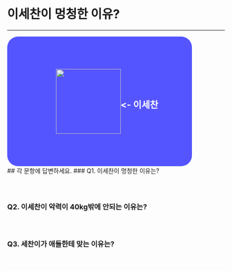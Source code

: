 # 이세찬이 멍청한 이유?
<hr>
<style>
    #banner {
        background-color: #55F;
        width: 85%;
        height: 300px;
        border-radius: 25px 25px;
        display: flex;
        flex-direction: row;
        align-items: center;
        justify-content: center;
        animation: aaa 2s ease-in infinite;
    }
    @keyfrmaes aaa {
        from {background-color: #55F;}
        50% {background-color: #05F;}
        to% {background-color: #55F;}
    }
    #banner > img {
        margin-left: 15%;
    }
    #banner > h2 {
        margin-right: 30px;
    }
</style>
<div id="banner">
    <img src="../po.png" width="150px">
    <h2 style="color: #FFF;"><- 이세찬</h2>
</div>
## 각 문항에 답변하세요.
### Q1. 이세찬이 멍청한 이유는?

<h4 contenteditable="true" onkeydown="return event.key !== 'Enter'" style="color: lightblue; border: 1px solid white; border-radius: 10px 10px;"></h4>

### Q2. 이세찬이 악력이 40kg밖에 안되는 이유는?

<h4 contenteditable="true" onkeydown="return event.key !== 'Enter'" style="color: lightblue; border: 1px solid white; border-radius: 10px 10px;"></h4>

### Q3. 세찬이가 애들한테 맞는 이유는?

<h4 contenteditable="true" onkeydown="return event.key !== 'Enter'" style="color: lightblue; border: 1px solid white; border-radius: 10px 10px;"></h4>
